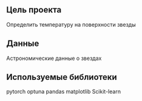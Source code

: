 ## Цель проекта
Определить температуру на поверхности звезды 

## Данные
Астрономические данные о звездах

## Используемые библиотеки
pytorch optuna pandas matplotlib Scikit-learn
